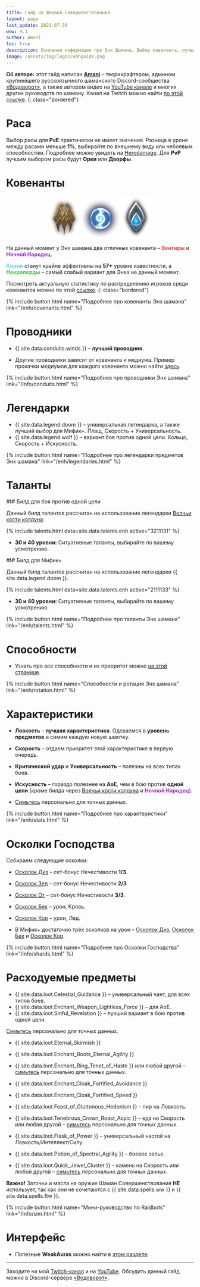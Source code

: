 ```yaml
---
title: Гайд на Шамана Совершенствования
layout: page
last_update: 2021-07-30
wow: 9.1
author: Amani
toc: true
description: Основная информация про Энх Шамана. Выбор ковенанта, лучшие проводники и легендарные предметы, таланты для рейда и Мифик+, описание способностей, ротации и характеристик – в этом руководстве вы найдет это и многое другое.
image: /assets/img/logos/enhguide.png
---
```

**Об авторе:** этот гайд написан **[Amani](https://www.twitch.tv/amanizandalari)** – теорикрафтером, админом крупнейшего русскоязычного шаманского Discord-сообщества [«Водоворот»](https://discord.gg/8Bag6kT), а также автором видео на [YouTube канале](https://youtube.com/channel/UC5IikzgR1TeED-DxPLqISHg) и многих других руководств по шаману. Канал на Twitch можно найти [по этой ссылке](https://www.twitch.tv/amanizandalari).
{: class="bordered"}

# Раса

Выбор расы для **PvE** практически не имеет значения. Разница в уроне между расами меньше **1%**, выбирайте по внешнему виду или небоевым способностям. Подробнее можно увидеть на [Herodamage](https://www.herodamage.com/shaman/races/1t-t26-enhancement). Для **PvP** лучшим выбором расы будут **Орки** или **Дворфы**.

# Ковенанты

<p align="center">
<img src="/assets/img/Venthyr_sigil.png" > 
<img src="/assets/img/Night_Fae_sigil.png">
<img src="/assets/img/Kyrian_sigil.png" > 
</p>

На данный момент у Энх шамана два отличных ковенанта – <span style="color:#ff4040;font-size:1em;">**Вентиры**</span> и <span style="color:#a330c9;font-size:1em;">**Ночной Народец**</span>.

<span style="color:#68ccef;font-size:1em;">**Кирии**</span> станут крайне эффективны на **57+** уровне известности, а <span style="color:#40bf40;font-size:1em;">**Некролорды**</span> – самый слабый вариант для Энха на данный момент.

Посмотреть актуальную статистику по распределению игроков среди ковенантов можно по этой [ссылке](https://mplus.subcreation.net/enhancement-shaman.html#covenants).
{: class="bordered"}

{% include button.html name="Подробнее про ковенанты Энх шамана" link="/enh/covenants.html" %}  

# Проводники

* {{ site.data.conduits.winds }} – **лучший проводник**. 

* Другие проводники зависят от ковенанта и медиума. Пример прокачки медиумов для каждого ковенанта можно найти [здесь](https://stormkeeper.ru/enh/covenants.html).


{% include button.html name="Подробнее про проводники Энх шамана" link="/info/conduits.html" %}  

<p></p>

# Легендарки

* {{ site.data.legend.doom }} – универсальная легендарка, а также лучший выбор для Мифик+. Плащ, Скорость + Универсальность.
* {{ site.data.legend.wolf }} – вариант боя против одной цели. Кольцо, Скорость + Искусность.

{% include button.html name="Подробнее про легендарки предметов Энх шамана" link="/enh/legendaries.html" %}  

<p></p>

# Таланты

#№ Билд для боя против одной цели

Данный билд талантов рассчитан на использование легендарки [Волчьи кости колдуна](https://ru.wowhead.com/spell=335897):

{% include talents.html data=site.data.talents.enh active="3211131" %}

* **30 и 40 уровни:** Ситуативные таланты, выбирайте по вашему усмотрению.

#№ Билд для Мифик+

Данный билд талантов рассчитан на использование легендарки {{ site.data.legend.doom }}.

{% include talents.html data=site.data.talents.enh active="2111133" %}

* **30 и 40 уровни:** Ситуативные таланты, выбирайте по вашему усмотрению.

{% include button.html name="Подробнее про таланты Энх шамана" link="/enh/talents.html" %}  

<p></p>

# Способности

* Узнать про все способности и их приоритет можно [на этой странице](/enh/rotation.html).

{% include button.html name="Способности и ротация Энх шамана" link="/enh/rotation.html" %}  

<p></p>

# Характеристики

* **Ловкость** – **лучшая характеристика**. Одеваемся в **уровень предметов** и симим каждую новую шмотку.
* **Скорость** –  отдаем приоритет этой характеристике в первую очередь.
* **Критический удар** и **Универсальность** – полезны на всех типах боев.
* **Искусность** – гораздо полезнее на **АоЕ**, чем в бою против **одной цели** (кроме билда через [Волчьи кости колдуна](https://ru.wowhead.com/spell=335897) и <span style="color:#a330c9;font-size:1em;">**Ночной Народец**</span>).

* [Симьтесь](https://www.raidbots.com/simbot) персонально для точных данных.

{% include button.html name="Подробнее про характеристики" link="/enh/stats.html" %}  

<p></p>

# Осколки Господства

Собираем следующие осколки:
* [Осколок Диз](https://ru.wowhead.com/item=187073) – сет-бонус Нечестивости **1/3**.
* [Осколок Зед](https://ru.wowhead.com/item=187079) – сет-бонус Нечестивости **2/3**.
* [Осколок От](https://ru.wowhead.com/item=187076) – сет-бонус Нечестивости **3/3**.
* [Осколок Бек](https://ru.wowhead.com/item=187057) – урон, Кровь.
* [Осколок Кор](https://ru.wowhead.com/item=187063) – урон, Лед.

* В Мифик+ достаточно трёх осколков на урон – [Осколок Диз](https://ru.wowhead.com/item=187073), [Осколок Бек](https://ru.wowhead.com/item=187057) и [Осколок Кор](https://ru.wowhead.com/item=187063).

{% include button.html name="Подробнее про Осколки Господства" link="/info/shards.html" %}  

<p></p>

# Расходуемые предметы

* {{ site.data.loot.Celestial_Guidance }} – универсальный чант, для всех типов боев.
* {{ site.data.loot.Enchant_Weapon_Lightless_Force }} – для АоЕ.
* {{ site.data.loot.Sinful_Revelation }} – лучший вариант в бою против одной цели.

[Симьтесь](https://www.raidbots.com/simbot) персонально для точных данных.

* {{ site.data.loot.Eternal_Skirmish }}
* {{ site.data.loot.Enchant_Boots_Eternal_Agility }}
* {{ site.data.loot.Enchant_Ring_Tenet_of_Haste }} или любой другой – [симьтесь](https://www.raidbots.com/simbot) персонально для точных данных.
* {{ site.data.loot.Enchant_Cloak_Fortified_Avoidance }}
* {{ site.data.loot.Enchant_Cloak_Fortified_Speed }}

* {{ site.data.loot.Feast_of_Gluttonous_Hedonism }} – пир на Ловкость.
* {{ site.data.loot.Tenebrous_Crown_Roast_Aspic }} – еда на Скорость или любая другой – [симьтесь](https://www.raidbots.com/simbot) персонально для точных данных.

* {{ site.data.loot.Flask_of_Power }} – универсальный настой на Ловкость/Интеллект/Силу.

* {{ site.data.loot.Potion_of_Spectral_Agility }} – боевое зелье.

* {{ site.data.loot.Quick_Jewel_Cluster }} – камень на Скорость или любой другой – [симьтесь](https://www.raidbots.com/simbot) персонально для точных данных.

**Важно!** Заточки и масла на оружие Шаман Совершенствования **НЕ** использует, так как они не сочетаются с {{ site.data.spells.ww }} и {{ site.data.spells.ftw }}.

{% include button.html name="Мини-руководство по Raidbots" link="/info/sim.html" %}  

<p></p>

# Интерфейс

* Полезные **WeakAuras** можно найти в [этом разделе](/enh/weakauras.html).

<hr>

<p></p>

Заходите на мой [Twitch-канал](https://www.twitch.tv/amanizandalari) и на [YouTube](https://youtube.com/channel/UC5IikzgR1TeED-DxPLqISHg). Обсудить данный гайд можно в Discord-сервере [«Водоворот»](https://discord.gg/vodovorot ).
